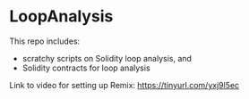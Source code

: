 # LoopAnalysis
This repo includes:

- scratchy scripts on Solidity loop analysis, and
- Solidity contracts for loop analysis

Link to video for setting up Remix: https://tinyurl.com/yxj9l5ec
